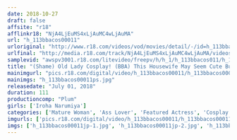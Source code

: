 ```yaml
---
date: 2018-10-27
draft: false
affsite: "r18"
afflinkr18: "NjA4LjEuMS4xLjAuMC4wLjAuMA"
url: "h_113bbacos00011"
urloriginal: "http://www.r18.com/videos/vod/movies/detail/-/id=h_113bbacos00011"
urlfinal: "http://media.r18.com/track/NjA4LjEuMS4xLjAuMC4wLjAuMA/videos/vod/movies/detail/-/id=h_113bbacos00011"
samplevid: "awspv3001.r18.com/litevideo/freepv/h/h_1/h_113bbacos011/h_113bbacos011_dmb_w.mp4"
title: "(Shame) Old Lady Cosplay! (BBA) This Housewife May Seem Cute But Her Whole Body Is A Vagina And Now I'm Forcing Her To Wear A S**la Mass Cosplay Outfit From Gun**m So She Could Give Me Some Good Mama Cosplay Service (Mr. Nakata) Iroha Narimiya"
mainimgurl: "pics.r18.com/digital/video/h_113bbacos00011/h_113bbacos00011ps.jpg"
mainimgs: "h_113bbacos00011ps.jpg"
releasedate: "July 01, 2018"
duration: 111
productioncomp: "Plum"
girls: ['Iroha Narumiya']
categories: ['Mature Woman', 'Ass Lover', 'Featured Actress', 'Cosplay', 'Creampie', 'Urination', 'Hi-Def']
imgurls: ['pics.r18.com/digital/video/h_113bbacos00011/h_113bbacos00011jp-1.jpg', 'pics.r18.com/digital/video/h_113bbacos00011/h_113bbacos00011jp-2.jpg', 'pics.r18.com/digital/video/h_113bbacos00011/h_113bbacos00011jp-3.jpg', 'pics.r18.com/digital/video/h_113bbacos00011/h_113bbacos00011jp-4.jpg', 'pics.r18.com/digital/video/h_113bbacos00011/h_113bbacos00011jp-5.jpg', 'pics.r18.com/digital/video/h_113bbacos00011/h_113bbacos00011jp-6.jpg', 'pics.r18.com/digital/video/h_113bbacos00011/h_113bbacos00011jp-7.jpg', 'pics.r18.com/digital/video/h_113bbacos00011/h_113bbacos00011jp-8.jpg', 'pics.r18.com/digital/video/h_113bbacos00011/h_113bbacos00011jp-9.jpg', 'pics.r18.com/digital/video/h_113bbacos00011/h_113bbacos00011jp-10.jpg', 'pics.r18.com/digital/video/h_113bbacos00011/h_113bbacos00011jp-11.jpg', 'pics.r18.com/digital/video/h_113bbacos00011/h_113bbacos00011jp-12.jpg', 'pics.r18.com/digital/video/h_113bbacos00011/h_113bbacos00011jp-13.jpg', 'pics.r18.com/digital/video/h_113bbacos00011/h_113bbacos00011jp-14.jpg', 'pics.r18.com/digital/video/h_113bbacos00011/h_113bbacos00011jp-15.jpg', 'pics.r18.com/digital/video/h_113bbacos00011/h_113bbacos00011jp-16.jpg', 'pics.r18.com/digital/video/h_113bbacos00011/h_113bbacos00011jp-17.jpg', 'pics.r18.com/digital/video/h_113bbacos00011/h_113bbacos00011jp-18.jpg', 'pics.r18.com/digital/video/h_113bbacos00011/h_113bbacos00011jp-19.jpg', 'pics.r18.com/digital/video/h_113bbacos00011/h_113bbacos00011jp-20.jpg']
imgs: ['h_113bbacos00011jp-1.jpg', 'h_113bbacos00011jp-2.jpg', 'h_113bbacos00011jp-3.jpg', 'h_113bbacos00011jp-4.jpg', 'h_113bbacos00011jp-5.jpg', 'h_113bbacos00011jp-6.jpg', 'h_113bbacos00011jp-7.jpg', 'h_113bbacos00011jp-8.jpg', 'h_113bbacos00011jp-9.jpg', 'h_113bbacos00011jp-10.jpg', 'h_113bbacos00011jp-11.jpg', 'h_113bbacos00011jp-12.jpg', 'h_113bbacos00011jp-13.jpg', 'h_113bbacos00011jp-14.jpg', 'h_113bbacos00011jp-15.jpg', 'h_113bbacos00011jp-16.jpg', 'h_113bbacos00011jp-17.jpg', 'h_113bbacos00011jp-18.jpg', 'h_113bbacos00011jp-19.jpg', 'h_113bbacos00011jp-20.jpg']
---
```


